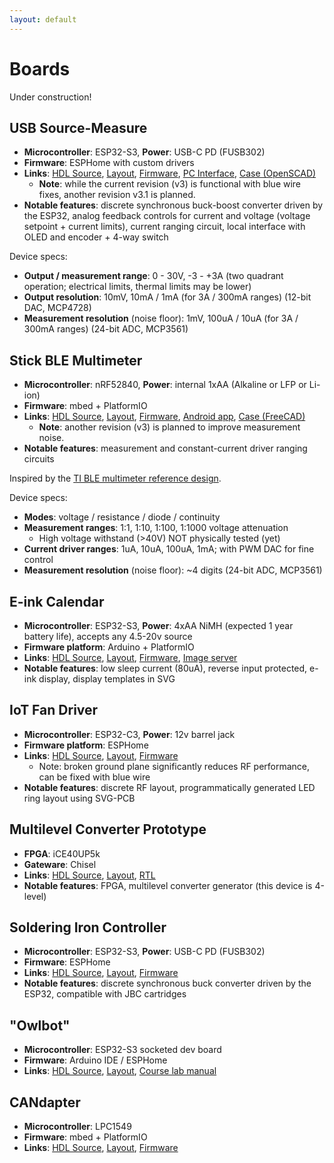 ```yaml
---
layout: default
---
```


# Boards

Under construction!

## USB Source-Measure
- **Microcontroller**: ESP32-S3, **Power**: USB-C PD (FUSB302)
- **Firmware**: ESPHome with custom drivers
- **Links**: [HDL Source](https://github.com/BerkeleyHCI/PolymorphicBlocks/blob/master/examples/test_usb_source_measure.py),
  [Layout](https://github.com/BerkeleyHCI/PolymorphicBlocks/tree/master/examples/UsbSourceMeasure),
  [Firmware](https://github.com/ducky64/edg-pcbs/blob/main/IoTDevices/iotusbsourcemeasure.yml),
  [PC Interface](https://github.com/ducky64/edg-pcbs/tree/main/IoTDevices/SmuRemoteControl),
  [Case (OpenSCAD)](https://github.com/ducky64/edg-pcbs/tree/main/UsbSmu/mechanical)
  - **Note**: while the current revision (v3) is functional with blue wire fixes, another revision v3.1 is planned.
- **Notable features**: discrete synchronous buck-boost converter driven by the ESP32, analog feedback controls for current and voltage (voltage setpoint + current limits), current ranging circuit, local interface with OLED and encoder + 4-way switch

Device specs:
- **Output / measurement range**: 0 - 30V, -3 - +3A (two quadrant operation; electrical limits, thermal limits may be lower)
- **Output resolution**: 10mV, 10mA / 1mA (for 3A / 300mA ranges) (12-bit DAC, MCP4728)
- **Measurement resolution** (noise floor): 1mV, 100uA / 10uA (for 3A / 300mA ranges) (24-bit ADC, MCP3561)

## Stick BLE Multimeter
- **Microcontroller**: nRF52840, **Power**: internal 1xAA (Alkaline or LFP or Li-ion)
- **Firmware**: mbed + PlatformIO
- **Links**: [HDL Source](https://github.com/BerkeleyHCI/PolymorphicBlocks/blob/master/examples/test_multimeter.py),
  [Layout](https://github.com/BerkeleyHCI/PolymorphicBlocks/tree/master/examples/Multimeter),
  [Firmware](https://github.com/CalSol/Devops-BLE-FW/tree/main/Multimeter),
  [Android app](https://github.com/ducky64/BleMultimeterApp),
  [Case (FreeCAD)](https://github.com/BerkeleyHCI/PolymorphicBlocks/tree/master/examples/Multimeter/mechanical)
  - **Note**: another revision (v3) is planned to improve measurement noise.
- **Notable features**: measurement and constant-current driver ranging circuits

Inspired by the [TI BLE multimeter reference design](https://www.ti.com/tool/TIDA-01012).

Device specs:
- **Modes**: voltage / resistance / diode / continuity
- **Measurement ranges**: 1:1, 1:10, 1:100, 1:1000 voltage attenuation
  - High voltage withstand (>40V) NOT physically tested (yet)
- **Current driver ranges**: 1uA, 10uA, 100uA, 1mA; with PWM DAC for fine control
- **Measurement resolution** (noise floor): ~4 digits (24-bit ADC, MCP3561)

## E-ink Calendar
- **Microcontroller**: ESP32-S3, **Power**: 4xAA NiMH (expected 1 year battery life), accepts any 4.5-20v source
- **Firmware platform**: Arduino + PlatformIO
- **Links**: [HDL Source](https://github.com/BerkeleyHCI/PolymorphicBlocks/blob/master/examples/test_iot_display.py),
  [Layout](https://github.com/BerkeleyHCI/PolymorphicBlocks/tree/master/examples/IotDisplay),
  [Firmware](https://github.com/ducky64/edg-pcbs/tree/main/IoTDisplay),
  [Image server](https://github.com/ducky64/eink-svg-server)
- **Notable features**: low sleep current (80uA), reverse input protected, e-ink display, display templates in SVG

## IoT Fan Driver
- **Microcontroller**: ESP32-C3, **Power**: 12v barrel jack
- **Firmware platform**: ESPHome
- **Links**: [HDL Source](https://github.com/BerkeleyHCI/PolymorphicBlocks/blob/master/examples/test_iot_fan.py),
  [Layout](https://github.com/BerkeleyHCI/PolymorphicBlocks/tree/master/examples/IotFan),
  [Firmware](https://github.com/ducky64/edg-pcbs/blob/main/IoTDevices/iotfandriver_r2.yml)
  - Note: broken ground plane significantly reduces RF performance, can be fixed with blue wire
- **Notable features**: discrete RF layout, programmatically generated LED ring layout using SVG-PCB

## Multilevel Converter Prototype
- **FPGA**: iCE40UP5k
- **Gateware**: Chisel
- **Links**: [HDL Source](https://github.com/BerkeleyHCI/PolymorphicBlocks/blob/master/examples/test_fcml.py),
  [Layout](https://github.com/BerkeleyHCI/PolymorphicBlocks/tree/master/examples/Fcml),
  [RTL](https://github.com/calisco/fcml-rtl)
- **Notable features**: FPGA, multilevel converter generator (this device is 4-level)

## Soldering Iron Controller
- **Microcontroller**: ESP32-S3, **Power**: USB-C PD (FUSB302)
- **Firmware**: ESPHome
- **Links**: [HDL Source](https://github.com/BerkeleyHCI/PolymorphicBlocks/blob/master/examples/test_iot_iron.py),
  [Layout](https://github.com/BerkeleyHCI/PolymorphicBlocks/tree/master/examples/IotIron),
  [Firmware](https://github.com/ducky64/edg-pcbs/blob/main/IoTDevices/iotiron.yml)
- **Notable features**: discrete synchronous buck converter driven by the ESP32, compatible with JBC cartridges

## "Owlbot"
- **Microcontroller**: ESP32-S3 socketed dev board
- **Firmware**: Arduino IDE / ESPHome
- **Links**: [HDL Source](https://github.com/BerkeleyHCI/PolymorphicBlocks/blob/master/examples/test_robotowl.py),
  [Layout](https://github.com/BerkeleyHCI/PolymorphicBlocks/tree/master/examples/RobotOwl),
  [Course lab manual](https://github.com/ducky64/lacc23-embedded/blob/lacc-23/lab2_1.md)

## CANdapter
- **Microcontroller**: LPC1549
- **Firmware**: mbed + PlatformIO
- **Links**: [HDL Source](https://github.com/BerkeleyHCI/PolymorphicBlocks/blob/master/examples/test_can_adapter.py),
  [Layout](https://github.com/BerkeleyHCI/PolymorphicBlocks/tree/master/examples/CanAdapter),
  [Firmware](https://github.com/CalSol/Devops-FW/tree/main/Candapter)
